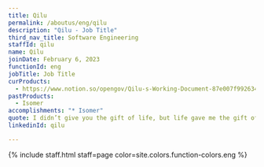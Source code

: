 ```yaml
---
title: Qilu
permalink: /aboutus/eng/qilu
description: "Qilu - Job Title"
third_nav_title: Software Engineering
staffId: qilu
name: Qilu
joinDate: February 6, 2023
functionId: eng
jobTitle: Job Title
curProducts:
  - https://www.notion.so/opengov/Qilu-s-Working-Document-87e007f992634275b07b59a6347e5759
pastProducts:
  - Isomer
accomplishments: "* Isomer"
quote: I didn’t give you the gift of life, but life gave me the gift of you.
linkedinId: qilu

---
```


{% include staff.html staff=page color=site.colors.function-colors.eng %}
